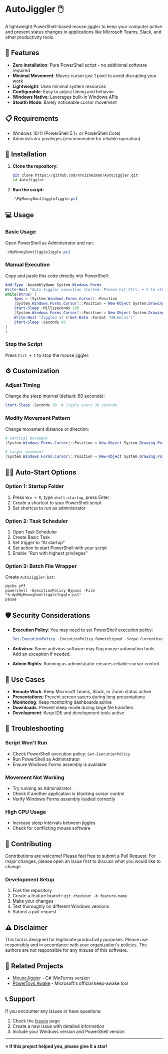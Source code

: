 # AutoJiggler 🖱️

A lightweight PowerShell-based mouse jiggler to keep your computer active and prevent status changes in applications like Microsoft Teams, Slack, and other productivity tools.

## 🚀 Features

- **Zero Installation**: Pure PowerShell script - no additional software required
- **Minimal Movement**: Moves cursor just 1 pixel to avoid disrupting your work
- **Lightweight**: Uses minimal system resources
- **Configurable**: Easy to adjust timing and behavior
- **Windows Native**: Leverages built-in Windows APIs
- **Stealth Mode**: Barely noticeable cursor movement

## 📋 Requirements

- Windows 10/11 (PowerShell 5.1+ or PowerShell Core)
- Administrator privileges (recommended for reliable operation)

## 🔧 Installation

1. **Clone the repository:**
   ```bash
   git clone https://github.com/nruizneiman/AutoJiggler.git
   cd AutoJiggler
   ```

2. **Run the script:**
   ```powershell
   .\MyMoneyDontJiggleJiggle.ps1
   ```

## 💻 Usage

### Basic Usage
Open PowerShell as Administrator and run:
```powershell
.\MyMoneyDontJiggleJiggle.ps1
```

### Manual Execution
Copy and paste this code directly into PowerShell:
```powershell
Add-Type -AssemblyName System.Windows.Forms
Write-Host "Auto-Jiggler execution started. Please hit Ctrl. + C to stop the execution."
while($true) {
    $pos = [System.Windows.Forms.Cursor]::Position
    [System.Windows.Forms.Cursor]::Position = New-Object System.Drawing.Point(($pos.X + 1), $pos.Y)
    Start-Sleep -Milliseconds 100
    [System.Windows.Forms.Cursor]::Position = New-Object System.Drawing.Point(($pos.X), $pos.Y)
    Write-Host "Jiggled at $(Get-Date -Format 'HH:mm:ss')"
    Start-Sleep -Seconds 60
}
}
```

### Stop the Script
Press `Ctrl + C` to stop the mouse jiggler.

## ⚙️ Customization

### Adjust Timing
Change the sleep interval (default: 60 seconds):
```powershell
Start-Sleep -Seconds 30  # Jiggle every 30 seconds
```

### Modify Movement Pattern
Change movement distance or direction:
```powershell
# Vertical movement
[System.Windows.Forms.Cursor]::Position = New-Object System.Drawing.Point($pos.X, ($pos.Y + 1))

# Larger movement
[System.Windows.Forms.Cursor]::Position = New-Object System.Drawing.Point(($pos.X + 5), $pos.Y)
```

## 🏃‍♂️ Auto-Start Options

### Option 1: Startup Folder
1. Press `Win + R`, type `shell:startup`, press Enter
2. Create a shortcut to your PowerShell script
3. Set shortcut to run as administrator

### Option 2: Task Scheduler
1. Open Task Scheduler
2. Create Basic Task
3. Set trigger to "At startup"
4. Set action to start PowerShell with your script
5. Enable "Run with highest privileges"

### Option 3: Batch File Wrapper
Create `AutoJiggler.bat`:
```batch
@echo off
powershell -ExecutionPolicy Bypass -File "%~dp0MyMoneyDontJiggleJiggle.ps1"
pause
```

## 🛡️ Security Considerations

- **Execution Policy**: You may need to set PowerShell execution policy:
  ```powershell
  Set-ExecutionPolicy -ExecutionPolicy RemoteSigned -Scope CurrentUser
  ```

- **Antivirus**: Some antivirus software may flag mouse automation tools. Add an exception if needed.

- **Admin Rights**: Running as administrator ensures reliable cursor control.

## 🎯 Use Cases

- **Remote Work**: Keep Microsoft Teams, Slack, or Zoom status active
- **Presentations**: Prevent screen savers during long presentations  
- **Monitoring**: Keep monitoring dashboards active
- **Downloads**: Prevent sleep mode during large file transfers
- **Development**: Keep IDE and development tools active

## 📝 Troubleshooting

### Script Won't Run
- Check PowerShell execution policy: `Get-ExecutionPolicy`
- Run PowerShell as Administrator
- Ensure Windows Forms assembly is available

### Movement Not Working
- Try running as Administrator
- Check if another application is blocking cursor control
- Verify Windows Forms assembly loaded correctly

### High CPU Usage
- Increase sleep intervals between jiggles
- Check for conflicting mouse software

## 🤝 Contributing

Contributions are welcome! Please feel free to submit a Pull Request. For major changes, please open an issue first to discuss what you would like to change.

### Development Setup
1. Fork the repository
2. Create a feature branch: `git checkout -b feature-name`
3. Make your changes
4. Test thoroughly on different Windows versions
5. Submit a pull request

## ⚠️ Disclaimer

This tool is designed for legitimate productivity purposes. Please use responsibly and in accordance with your organization's policies. The authors are not responsible for any misuse of this software.

## 🔗 Related Projects

- [MouseJiggler](https://github.com/arkane-systems/mousejiggler) - C# WinForms version
- [PowerToys Awake](https://docs.microsoft.com/en-us/windows/powertoys/awake) - Microsoft's official keep-awake tool

## 📞 Support

If you encounter any issues or have questions:
1. Check the [Issues](https://github.com/nruizneiman/AutoJiggler/issues) page
2. Create a new issue with detailed information
3. Include your Windows version and PowerShell version

---

**⭐ If this project helped you, please give it a star!**
